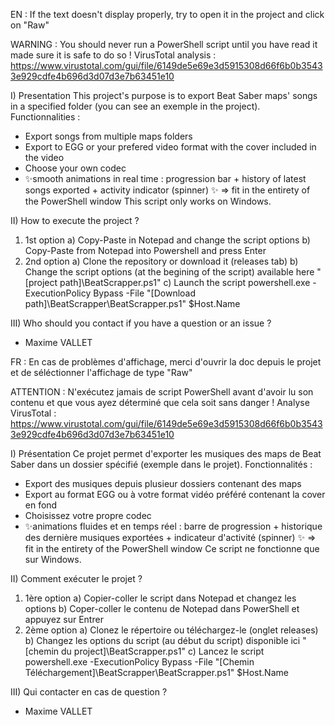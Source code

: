 EN :
If the text doesn't display properly, try to open it in the project and click on "Raw"

WARNING :
You should never run a PowerShell script until you have read it made sure it is safe to do so !
VirusTotal analysis : https://www.virustotal.com/gui/file/6149de5e69e3d5915308d66f6b0b35433e929cdfe4b696d3d07d3e7b63451e10

I) Presentation
 This project's purpose is to export Beat Saber maps' songs in a specified folder (you can see an exemple in the project).
 Functionnalities :
  - Export songs from multiple maps folders
  - Export to EGG or your prefered video format with the cover included in the video
  - Choose your own codec
  - ✨smooth animations in real time : progression bar + history of latest songs exported + activity indicator (spinner) ✨
   => fit in the entirety of the PowerShell window
 This script only works on Windows.

II) How to execute the project ?
 1) 1st option
  a) Copy-Paste in Notepad and change the script options
  b) Copy-Paste from Notepad into Powershell and press Enter
 2) 2nd option
  a) Clone the repository or download it (releases tab)
  b) Change the script options (at the begining of the script) available here "[project path]\BeatScrapper.ps1"
  c) Launch the script
   powershell.exe -ExecutionPolicy Bypass -File "[Download path]\BeatScrapper\BeatScrapper.ps1" $Host.Name

III) Who should you contact if you have a question or an issue ?
 - Maxime VALLET



FR :
En cas de problèmes d'affichage, merci d'ouvrir la doc depuis le projet et de séléctionner l'affichage de type "Raw"

ATTENTION :
N'exécutez jamais de script PowerShell avant d'avoir lu son contenu et que vous ayez déterminé que cela soit sans danger !
Analyse VirusTotal : https://www.virustotal.com/gui/file/6149de5e69e3d5915308d66f6b0b35433e929cdfe4b696d3d07d3e7b63451e10

I) Présentation
 Ce projet permet d'exporter les musiques des maps de Beat Saber dans un dossier spécifié (exemple dans le projet).
 Fonctionnalités :
  - Export des musiques depuis plusieur dossiers contenant des maps
  - Export au format EGG ou à votre format vidéo préféré contenant la cover en fond
  - Choisissez votre propre codec
  - ✨animations fluides et en temps réel : barre de progression + historique des dernière musiques exportées + indicateur d'activité (spinner) ✨
   => fit in the entirety of the PowerShell window
 Ce script ne fonctionne que sur Windows.

II) Comment exécuter le projet ?
 1) 1ère option
  a) Copier-coller le script dans Notepad et changez les options
  b) Coper-coller le contenu de Notepad dans PowerShell et appuyez sur Entrer
 2) 2ème option
  a) Clonez le répertoire ou téléchargez-le (onglet releases)
  b) Changez les options du script (au début du script) disponible ici "[chemin du project]\BeatScrapper.ps1"
  c) Lancez le script
   powershell.exe -ExecutionPolicy Bypass -File "[Chemin Téléchargement]\BeatScrapper\BeatScrapper.ps1" $Host.Name

III) Qui contacter en cas de question ?
 - Maxime VALLET
